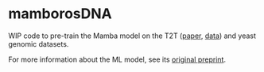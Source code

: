 # mamborosDNA

WIP code to pre-train the Mamba model on the T2T
([paper](https://doi.org/10.1126/science.abj6987),
[data](https://www.ncbi.nlm.nih.gov/datasets/genome/GCF_009914755.1/)) and
yeast genomic datasets.

For more information about the ML model, see its [original
preprint](https://doi.org/10.48550/arXiv.2312.00752).
